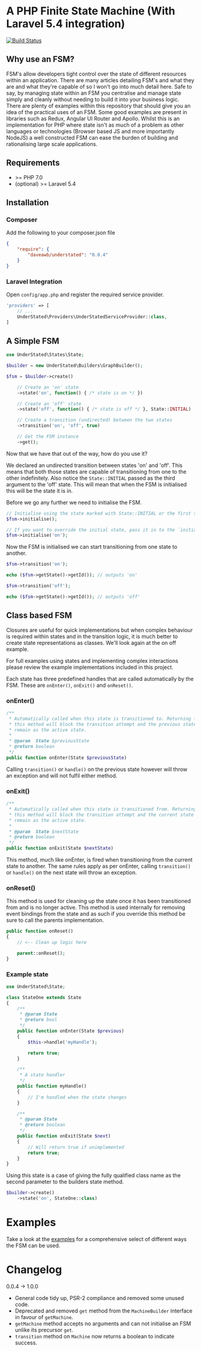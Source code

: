 A PHP Finite State Machine (With Laravel 5.4 integration)
==========================
[![Build Status](https://travis-ci.org/Daveawb/UnderStated.svg?branch=master)](https://travis-ci.org/Daveawb/UnderStated)

## Why use an FSM?
FSM's allow developers tight control over the state of different resources within an application. There are many
articles detailing FSM's and what they are and what they're capable of so I won't go into much detail here. Safe to say, by managing state within an FSM you centralise and manage state simply and cleanly without needing to build it into your business logic. There are plenty of examples within this repository that should give you an idea of the practical uses of an FSM. Some good examples are present in libraries such as Redux, Angular UI Router and Apollo. Whilst this is an implementation for PHP where state isn't as much of a problem as other languages or technologies (Browser based JS and more importantly NodeJS) a well constructed FSM can ease the burden of building and rationalising large scale applications.

## Requirements
- \>= PHP 7.0
- (optional) \>= Laravel 5.4

## Installation
### Composer
Add the following to your composer.json file

````json
{
    "require": {
        "daveawb/understated": "0.0.4"
    }
}
````

### Laravel Integration
Open `config/app.php` and register the required service provider.

```php
'providers' => [
    // ...
    UnderStated\Providers\UnderStatedServiceProvider::class,
]
```

## A Simple FSM
````php
use UnderStated\States\State;

$builder = new UnderStated\Builders\GraphBuilder();

$fsm = $builder->create()

    // Create an 'on' state
    ->state('on', function() { /* state is on */ })

    // Create an 'off' state
    ->state('off', function() { /* state is off */ }, State::INITIAL)

    // Create a transition (undirected) between the two states
    ->transition('on', 'off', true)

    // Get the FSM instance
    ->get();
````

Now that we have that out of the way, how do you use it?

We declared an undirected transition between states 'on' and 'off'. This means that both those states are capable of
transitioning from one to the other indefinitely. Also notice the `State::INITIAL` passed as the third argument to
the 'off' state. This will mean that when the FSM is initialised this will be the state it is in.

Before we go any further we need to initialise the FSM.

````php
// Initialise using the state marked with State::INITIAL or the first state added.
$fsm->initialise();

// If you want to override the initial state, pass it in to the `initialise` method
$fsm->initialise('on');
````

Now the FSM is initialised we can start transitioning from one state to another.

````php
$fsm->transition('on');

echo ($fsm->getState()->getId()); // outputs 'on'

$fsm->transition('off');

echo ($fsm->getState()->getId()); // outputs 'off'
````

## Class based FSM
Closures are useful for quick implementations but when complex behaviour is required within states and in the transition logic, it is much better to create state representations as classes. We'll look again at the on off example.

For full examples using states and implementing complex interactions please review the example implementations included in this project.

Each state has three predefined handles that are called automatically by the FSM. These are `onEnter()`, `onExit()` and `onReset()`.

### onEnter()
```php
/**
 * Automatically called when this state is transitioned to. Returning false from
 * this method will block the transition attempt and the previous state will
 * remain as the active state.
 *
 * @param  State $previousState
 * @return boolean
 */
public function onEnter(State $previousState)
```
Calling `transition()` or `handle()` on the previous state however will throw an exception and will not fulfil either method.

### onExit()
```php
/**
 * Automatically called when this state is transitioned from. Returning false from
 * this method will block the transition attempt and the current state will
 * remain as the active state.
 *
 * @param  State $nextState
 * @return boolean
 */
public function onExit(State $nextState)
```
This method, much like onEnter, is fired when transitioning from the current state to another. The same rules apply as per onEnter, calling `transition()` or `handle()` on the next state will throw an exception.

### onReset()
This method is used for cleaning up the state once it has been transitioned from and is no longer active. This method is used internally for removing event bindings from the state and as such if you override this method be sure to call the parents implementation.

````php
public function onReset()
{
    // <-- Clean up logic here

    parent::onReset();
}
````
### Example state
````php
use UnderStated\State;

class StateOne extends State
{
    /**
     * @param State
     * @return bool
     */
    public function onEnter(State $previous)
    {
        $this->handle('myHandle');

        return true;
    }

    /**
     * A state handler
     */
    public function myHandle()
    {
        // I'm handled when the state changes
    }

    /**
     * @param State
     * @return boolean
     */
    public function onExit(State $next)
    {
        // Will return true if unimplemented
        return true;
    }
}
````

Using this state is a case of giving the fully qualified class name as the second parameter to the builders state method.

````php
$builder->create()
    ->state('on', StateOne::class)
````

# Examples
Take a look at the [examples](https://github.com/Daveawb/UnderStated/tree/master/examples) for a comprehensive select
 of different ways the FSM can be used.

# Changelog
0.0.4 -> 1.0.0
- General code tidy up, PSR-2 compliance and removed some unused code.
- Deprecated and removed `get` method from the `MachineBuilder` interface in favour of `getMachine`.
- `getMachine` method accepts no arguments and can not initialise an FSM unlike its precursor `get`.
- `transition` method on `Machine` now returns a boolean to indicate success.
